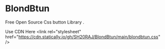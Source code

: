 # BlondBtun
Free Open Source Css button Library .

Use CDN Here &lt;link rel="stylesheet" href="https://cdn.statically.io/gh/SH20RAJ/BlondBtun/main/blondbtun.css" /&gt;

